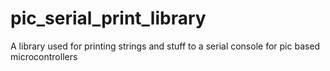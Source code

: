 # pic_serial_print_library
A library used for printing strings and stuff to a serial console for pic based microcontrollers
